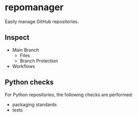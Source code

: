 # repomanager

Easily manage GitHub repositories.

## Inspect

- Main Branch
  - Files
  - Branch Protection
- Workflows

## Python checks

For Python repositories, the following checks are performed:

- packaging standards
- tests
